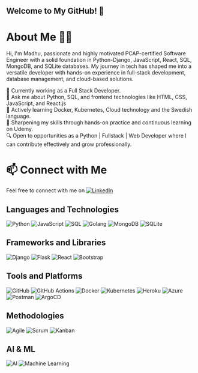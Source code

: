 ## Welcome to My GitHub!  👋

# About Me 👩‍💻

Hi, I'm Madhu, passionate and highly motivated PCAP-certified Software Engineer with a solid foundation in Python-Django, JavaScript, React, SQL, MongoDB, and SQLite databases. My journey in tech has shaped me into a versatile developer with hands-on experience in full-stack development, database management, and cloud-based solutions.

🌱 Currently working as a Full Stack Developer. <br>
💬 Ask me about Python, SQL, and frontend technologies like HTML, CSS, JavaScript, and React.js <br>
🚀 Actively learning Docker, Kubernetes, Cloud technology and the Swedish language. <br>
🎯 Sharpening my skills through hands-on practice and continuous learning on Udemy. <br>
🔍 Open to opportunities as a Python | Fullstack | Web Developer where I can contribute effectively and grow professionally. <br>

# 📫 Connect with Me
Feel free to connect with me on [![LinkedIn](https://img.shields.io/badge/LinkedIn-blue?logo=linkedin&logoColor=white)](https://www.linkedin.com/in/madhu-priyadarshni-ojha-169a1a22/)

## Languages and Technologies
![Python](https://img.shields.io/badge/Python-blue?logo=python&logoColor=white)
![JavaScript](https://img.shields.io/badge/JavaScript-yellow?logo=javascript&logoColor=white)
![SQL](https://img.shields.io/badge/SQL-blue?logo=sqlite&logoColor=white)
![Golang](https://img.shields.io/badge/Golang-blue?logo=go&logoColor=white)
![MongoDB](https://img.shields.io/badge/MongoDB-green?logo=mongodb&logoColor=white)
![SQLite](https://img.shields.io/badge/SQLite-blue?logo=sqlite&logoColor=white)

## Frameworks and Libraries
![Django](https://img.shields.io/badge/Django-green?logo=django&logoColor=white)
![Flask](https://img.shields.io/badge/Flask-blue?logo=flask&logoColor=white)
![React](https://img.shields.io/badge/React-blue?logo=react&logoColor=white)
![Bootstrap](https://img.shields.io/badge/Bootstrap-purple?logo=bootstrap&logoColor=white)

## Tools and Platforms
![GitHub](https://img.shields.io/badge/GitHub-black?logo=github&logoColor=white)
![GitHub Actions](https://img.shields.io/badge/GitHub_Actions-blue?logo=githubactions&logoColor=white)
![Docker](https://img.shields.io/badge/Docker-blue?logo=docker&logoColor=white)
![Kubernetes](https://img.shields.io/badge/Kubernetes-blue?logo=kubernetes&logoColor=white)
![Heroku](https://img.shields.io/badge/Heroku-purple?logo=heroku&logoColor=white)
![Azure](https://img.shields.io/badge/Azure-blue?logo=microsoft-azure&logoColor=white)
![Postman](https://img.shields.io/badge/Postman-orange?logo=postman&logoColor=white)
![ArgoCD](https://img.shields.io/badge/ArgoCD-blue?logo=argocd&logoColor=white)

## Methodologies
![Agile](https://img.shields.io/badge/Agile-green?logo=agile&logoColor=white)
![Scrum](https://img.shields.io/badge/Scrum-blue?logo=scrum&logoColor=white)
![Kanban](https://img.shields.io/badge/Kanban-green?logo=kanban&logoColor=white)

## AI & ML
![AI](https://img.shields.io/badge/AI-blue?logo=ai&logoColor=white)
![Machine Learning](https://img.shields.io/badge/Machine_Learning-blue?logo=machinelearning&logoColor=white)


